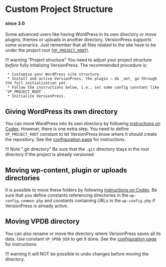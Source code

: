 # Custom Project Structure
#### since 3.0

Some advanced users like having WordPress in its own directory or move plugins, themes or uploads in another directory. VersionPress supports some scenarios. Just remember that all files related to the site have to be under the project root ([`VP_PROJECT_ROOT`](../getting-started/configuration#vp_project_root)).

!!! warning "Project structure"
    You need to adjust your project structure _before_ fully initalizing VersionPress. The recommended procedure is:

     * Customize your WordPress site structure.
     * Install and active VersionPress, the plugin – do _not_ go through the full initialization yet.
     * Follow the instructions below, i.e., set some config constant like `VP_PROJECT_ROOT`.
     * Initialize VersionPress.

## Giving WordPress its own directory

You can move WordPress into its own directory by following [instructions on Codex](https://codex.wordpress.org/Giving_WordPress_Its_Own_Directory). However, there is one extra step. You need to define `VP_PROJECT_ROOT` constant to let VersionPress know where it should create the repository. See the [configuration page](../getting-started/configuration#vp_project_root) for instructions.

!!! Note ".git directory"
    Be sure that the `.git` directory stays in the root directory if the project is already versioned.

## Moving wp-content, plugin or uploads directories

It is possible to move these folders by following [instructions on Codex](https://codex.wordpress.org/Editing_wp-config.php#Moving_wp-content_folder). Be sure that you define constants referencing directories in the `wp-config.common.php` and constants containing URLs in the `wp-config.php` if VersionPress is already active.

## Moving VPDB directory

You can also rename or move the directory where VersionPress saves all its data. Use constant `VP_VPDB_DIR` to get it done. See the [configuration page](../getting-started/configuration#vp_vpdb_dir) for instructions.

!!! warning
    It will NOT be possible to undo changes before moving the directory.

